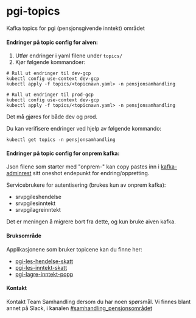 # pgi-topics
Kafka topics for pgi (pensjonsgivende inntekt) området

#### Endringer på topic config for aiven:
1. Utfør endringer i yaml filene under `topics/` 
2. Kjør følgende kommandoer:

```
# Rull ut endringer til dev-gcp
kubectl config use-context dev-gcp
kubectl apply -f topics/<topicnavn.yaml> -n pensjonsamhandling

# Rull ut endringer til prod-gcp
kubectl config use-context dev-gcp
kubectl apply -f topics/<topicnavn.yaml> -n pensjonsamhandling
```
Det må gjøres for både dev og prod.

Du kan verifisere endringer ved hjelp av følgende kommando:

```
kubectl get topics -n pensjonsamhandling
```

#### Endringer på topic config for onprem kafka:
Json filene som starter med "onprem-" kan copy pastes inn i 
[kafka-adminrest](https://kafka-adminrest.nais.preprod.local/api/v1/apidocs/index.html?url=swagger.json) sitt oneshot endepunkt for endring/oppretting.

Servicebrukere for autentisering (brukes kun av onprem kafka):
- srvpgileshendelse
- srvpgilesinntekt
- srvpgilagreinntekt

Det er meningen å migrere bort fra dette, og kun bruke aiven kafka.

#### Bruksområde
Applikasjonene som bruker topicene kan du finne her:

- [pgi-les-hendelse-skatt](https://github.com/navikt/pgi-les-hendelse-skatt)
- [pgi-les-inntekt-skatt](https://github.com/navikt/pgi-les-inntekt-skatt)
- [pgi-lagre-inntekt-popp](https://github.com/navikt/pgi-lagre-inntekt-popp)

#### Kontakt
Kontakt Team Samhandling dersom du har noen spørsmål. 
Vi finnes blant annet på Slack, i kanalen [#samhandling_pensjonsområdet](https://nav-it.slack.com/archives/CQ08JC3UG)
